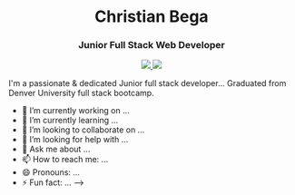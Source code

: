 <h1 align="center">Christian Bega</h1>
<h3 align="center">Junior Full Stack Web Developer</h3>

<p align="center">
  <a href="">
    <Img src="https://custom-icon-badges.demolab.com/badge/-Resume%20-blue?style=for-the-badge&logoColor=white&logo=repo" />
  </a>
  <a href="https://www.linkedin.com/in/christian-bega/">
    <img src="https://img.shields.io/badge/LinkedIn-blue?style=for-the-badge&logo=linkedin">
  </a>
     <a href="https://www.linkedin.com/in/christian-bega/">
    
  </a>  
</p>


I'm a passionate & dedicated Junior full stack developer... 
Graduated from Denver University full stack bootcamp. 


- 🔭 I’m currently working on ...
- 🌱 I’m currently learning ...
- 👯 I’m looking to collaborate on ...
- 🤔 I’m looking for help with ...
- 💬 Ask me about ...
- 📫 How to reach me: ...
- 😄 Pronouns: ...
- ⚡ Fun fact: ...
-->
